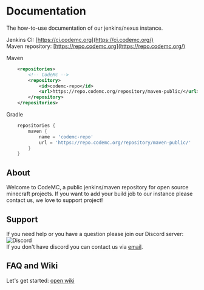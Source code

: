 # Documentation
The how-to-use documentation of our jenkins/nexus instance.

Jenkins CI: [https://ci.codemc.org](https://ci.codemc.org/)<br>
Maven repository: [https://repo.codemc.org](https://repo.codemc.org/)

Maven
```xml
    <repositories>
        <!-- CodeMc -->
        <repository>
            <id>codemc-repo</id>
            <url>https://repo.codemc.org/repository/maven-public/</url>
        </repository>
    </repositories>
```

Gradle
```gradle
    repositories {
        maven {
            name = 'codemc-repo'
            url = 'https://repo.codemc.org/repository/maven-public/'
        }
    }
```

## About
Welcome to CodeMC, a public jenkins/maven repository for open source minecraft projects.
If you want to add your build job to our instance please contact us, we love to support project!

## Support
If you need help or you have a question please join our Discord server: ![Discord](https://img.shields.io/discord/405915656039694336.svg?style=flat-square)<br>
If you don't have discord you can contact us via [email](mailto:codemc.org@gmail.com).

## FAQ and Wiki
Let's get started: [open wiki](https://github.com/CodeMC/Documentation/wiki)
